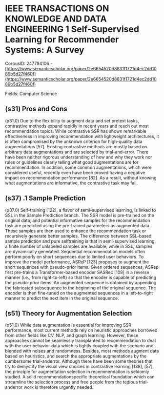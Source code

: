 # IEEE TRANSACTIONS ON KNOWLEDGE AND DATA ENGINEERING 1 Self-Supervised Learning for Recommender Systems: A Survey

CorpusID: 247794106 - [https://www.semanticscholar.org/paper/2e6654520d8831f1721d4ec2dd1089b5d27f460f](https://www.semanticscholar.org/paper/2e6654520d8831f1721d4ec2dd1089b5d27f460f)

Fields: Computer Science

## (s31) Pros and Cons
(p31.0) Due to the flexibility to augment data and set pretext tasks, contrastive methods expand rapidly in recent years and reach out most recommendation topics. While contrastive SSR has shown remarkable effectiveness in improving recommendation with lightweight architectures, it is often compromised by the unknown criterion for high-quality data augmentations [57]. Existing contrastive methods are mostly based on arbitrary data augmentations and are selected by trial-and-error. There have been neither rigorous understanding of how and why they work nor rules or guidelines clearly telling what good augmentations are for recommendation. In addition, some common augmentations, which were considered useful, recently even have been proved having a negative impact on recommendation performance [82]. As a result, without knowing what augmentations are informative, the contrastive task may fail.
## (s37) .1 Sample Prediction
(p37.0) Self-training [122], a flavor of semi-supervised learning, is linked to SSL in the Sample Prediction branch. The SSR model is pre-trained on the original data, and potential informative samples for the recommendation task are predicted using the pre-trained parameters as augmented data. These samples are then used to enhance the recommendation task or recursively generate better samples. The difference between SSL-based sample prediction and pure selftraining is that in semi-supervised learning, a finite number of unlabeled samples are available, while in SSL, samples are dynamically generated. Sequential recommendation models often perform poorly on short sequences due to limited user behaviors. To improve the model performance, ASReP [123] proposes to augment the short sequences with pseudo-prior items. Given ordered sequences, ASRep first pre-trains a Transformer-based encoder SASRec [108] in a reverse manner (i.e., from right-to-left) so that the encoder is capable of predicting the pseudo-prior items. An augmented sequence is obtained by appending the fabricated subsequence to the beginning of the original sequence. The encoder is then fine-tuned on the augmented sequences in a left-to-right manner to predict the next item in the original sequence.
## (s51) Theory for Augmentation Selection
(p51.0) While data augmentation is essential for improving SSR performance, most current methods rely on heuristic approaches borrowed from other fields like CV, NLP, and graph learning. However, these approaches cannot be seamlessly transplanted to recommendation to deal with the user behavior data which is tightly coupled with the scenario and blended with noises and randomness. Besides, most methods augment data based on heuristics, and search the appropriate augmentations by the cumbersome trial-anderror. Although there have been some theories that try to demystify the visual view choices in contrastive learning [138], [57], the principle for augmentation selection in recommendation is seldomly studied. A solid recommendationspecific theoretical foundation which can streamline the selection process and free people from the tedious trial-anderror work is therefore urgently needed.
